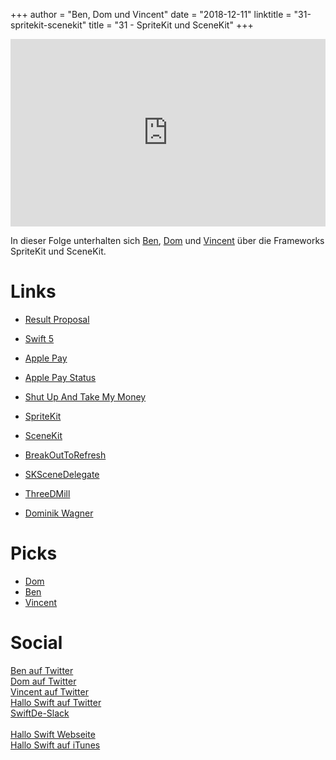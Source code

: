 +++
author = "Ben, Dom und Vincent"
date = "2018-12-11"
linktitle = "31-spritekit-scenekit"
title = "31 - SpriteKit und SceneKit"
+++

<iframe width="100%" height="300" scrolling="no" frameborder="no" src="https://w.soundcloud.com/player/?url=https%3A//api.soundcloud.com/tracks/543361893&color=%23ff5500&auto_play=false&hide_related=false&show_comments=true&show_user=true&show_reposts=false&show_teaser=true&visual=true"></iframe>

In dieser Folge unterhalten sich [Ben](https://twitter.com/BenchR), [Dom](https://twitter.com/swiftpainless) und [Vincent](https://twitter.com/regexident) über die Frameworks SpriteKit und SceneKit.

# Links

- [Result Proposal](https://forums.swift.org/t/accepted-with-modifications-se-0235-add-result-to-the-standard-library/18603)

- [Swift 5](https://swift.org/download/#snapshots)

- [Apple Pay](https://www.apple.com/de/apple-pay/)
- [Apple Pay Status](https://isapplepayavailableingermanyyet.com)
- [Shut Up And Take My Money](https://www.youtube.com/watch?v=KopWe2ZpVQI)

- [SpriteKit](https://developer.apple.com/spritekit/)
- [SceneKit](https://developer.apple.com/scenekit/)
- [BreakOutToRefresh](https://github.com/dasdom/BreakOutToRefresh)

- [SKSceneDelegate](https://developer.apple.com/documentation/spritekit/skscenedelegate)

- [ThreeDMill](https://itunes.apple.com/de/app/3d-mill/id1317617167?l=en&mt=8)

- [Dominik Wagner](https://freakshow.fm/fs220-mein-hotel-brennt)

# Picks
- [Dom](https://github.com/subethaedit/SubEthaEdit)
- [Ben](https://adventofcode.com/2018)
- [Vincent](https://github.com/kishikawakatsumi/Kuery)

# Social
[Ben auf Twitter](https://twitter.com/benchr)<br>
[Dom auf Twitter](https://twitter.com/swiftpainless)<br>
[Vincent auf Twitter](https://twitter.com/regexident)<br>
[Hallo Swift auf Twitter](https://twitter.com/hallo_swift)<br>
[SwiftDe-Slack](http://slack.swiftde.net)<br>
<br>
[Hallo Swift Webseite](http://hallo-swift.de)<br>
[Hallo Swift auf iTunes](https://itunes.apple.com/de/podcast/hallo-swift/id1225721421?mt=2)<br>
<br>
